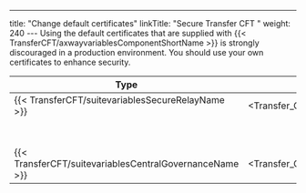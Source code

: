---
title: "Change default certificates"
linkTitle: "Secure Transfer CFT "
weight: 240
--- Using the default certificates that are supplied with {{< TransferCFT/axwayvariablesComponentShortName  >}} is strongly discouraged in a production environment. You should use your own certificates to enhance security.

| Type  | Location  | Certificate  | Expires  |
| --- | --- | --- | --- |
| {{< TransferCFT/suitevariablesSecureRelayName  >}}  | &lt;Transfer_CFT&gt;/home/distrib/xsr  | SecureRelayCA.pem | November 2021  |
|   |   | SecureRelayMasterAgent.p12  | November 2021  |
| {{< TransferCFT/suitevariablesCentralGovernanceName  >}}  | &lt;Transfer_CFT&gt;/runtime/conf/pki  | passportCA.pem  | November 2019  |

